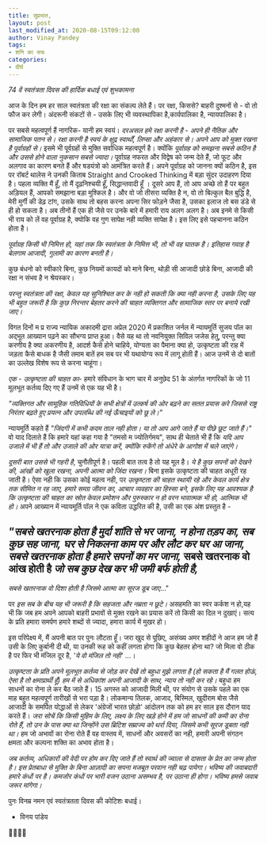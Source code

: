 ```yaml
---
title: सुप्रभात,
layout: post
last_modified_at: 2020-08-15T09:12:00
author: Vinay Pandey
tags:
- शनि का सच
categories:
- दीर्घ
---
```

*74 वें स्वतंत्रता दिवस की हार्दिक बधाई एवं शुभकामना*

आज के दिन हम हर साल स्वतंत्रता की रक्षा का संकल्प लेते हैं। पर रक्षा, किससे? 
बाहरी दुश्मनों से - वो तो फौज कर लेगी। 
अंदरूनी संकटों से - उसके लिए भी व्यवस्थापिका है,कार्यपालिका है, न्यायपालिका है। 

पर सबसे महत्वपूर्ण हैं नागरिक- यानी हम स्वयं। *दरअसल हमे  रक्षा करनी है - अपने ही नैतिक और सामाजिक पतन से। रक्षा करनी है स्वयं के क्षुद्र स्वार्थों, लिप्सा और अहंकार से। अपने आप को मुक्त रखना है पूर्वाग्रहों से।* इसमे भी पूर्वग्रहों से मुक्ति सर्वाधिक महत्वपूर्ण है। क्योंकि *पूर्वाग्रह को समझना सबसे कठिन है और उससे होने वाला नुकसान सबसे ज्यादा।* पूर्वाग्रह नफरत और विद्वेष को जन्म देते हैं, जो फूट और अलगाव का कारण बनते हैं और षडयंत्रो को आमंत्रित करते हैं। अपने पूर्वाग्रह को जानना क्यों कठिन है, इस पर रॉबर्ट थालेस ने उनकी किताब Straight and Crooked Thinking  में बड़ा सुंदर उदाहरण दिया है। पहला व्यक्ति मैं हूँ, तो मैं दृढ़निश्चयी हूँ, सिद्धान्तवादी हूँ । दूसरे आप हैं, तो आप अच्छे तो हैं पर बहुत अड़ियल हैं, आपको समझाना बड़ा मुश्किल है। और वो जो तीसरा व्यक्ति है न, वो तो बिल्कुल बैल बुद्धि है, मेरी मुर्गी की डेढ़ टांग, उसके साथ तो  बहस करना अपना सिर फोड़ने जैसा है, उसका इलाज तो बस डंडे से ही हो सकता है। अब तीनों हैं एक ही जैसे पर उनके बारे में हमारी राय अलग अलग है। अब इनमे से किसी भी राय को लें वह पूर्वाग्रह है, क्योकि वह गुण सापेक्ष नही व्यक्ति सापेक्ष है। इस लिए इसे पहचानना कठिन होता है।

  *पूर्वाग्रह किसी भी निमित्त हो, यहां तक कि स्वतंत्रता के निमित्त भी, तो भी वह घातक है। इतिहास गवाह है बेलगाम आजादी, गुलामी का कारण बनती है।*

 कुछ बंधनो को स्वीकारे बिना,  कुछ नियमों कायदों को माने बिना, थोड़ी सी आजादी छोडे बिना, आजादी की रक्षा न  संभव है न श्रेयस्कर।

*परन्तु स्वतंत्रता की रक्षा, केवल यह सुनिश्चित कर के नही हो सकती कि क्या नही करना है, उसके लिए यह भी बहुत जरूरी है कि कुछ निरन्तर बेहतर करने की चाहत व्यक्तिगत और सामाजिक स्तर पर बनाये रखी जाए।*

 विगत दिनों म प्र राज्य न्यायिक अकादमी द्रारा अप्रेल 2020 में प्रकाशित जर्नल में न्यायमूर्ति सुजय पॉल का अद्भूत आख्यान पढ़ने का सौभग्य प्राप्त हुआ। वैसे यह था तो नवनियुक्त सिविल जजेस हेतु, परन्तु क्या करणीय है क्या अकरणीय है, आदर्श कैसे होने चाहिये, योग्यता का पैमाना क्या हो, उत्कृष्टता की राह में जड़ता कैसे बाधक है जैसी तमाम बातें हम सब पर भी यथायोग्य रूप में लागू होती हैं। आज उनमें से दो बातों का उल्लेख विशेष रूप से करना चाहूंगा।

*एक - उत्कृष्टता की चाहत का*- हमारे संविधान के भाग चार में अनुछेद 51 के अंतर्गत नागरिकों के जो 11 मूलभूत कर्तव्य दिए गए हैं उनमें से एक यह भी है। 

_"व्यक्तिगत और सामूहिक गतिविधियों के सभी क्षेत्रों में उत्कर्ष की ओर बढ़ने का सतत प्रयास करे जिससे राष्ट्र निरंतर बढ़ते हुए प्रयत्न और उपलब्धि की नई ऊँचाइयों को छू ले।"_

न्यायमूर्ति कहते हैं _"जिंदगी में कभी कदम ताल नही होता। या तो आप आगे जाते हैं या पीछे छूट जाते हैं।"_  वो याद दिलाते हैं कि हमारे यहां कहा गया है "तमसो म ज्योतिर्गमय", साथ ही चेताते भी हैं कि *यदि आप उजाले में भी हैं  तो और उजाले की ओर यात्रा करें, क्योंकि रुकेंगे तो अंधेरे के आगोश में चले जाएंगे।* 

*दूसरी बात उससे भी गहरी है*, चुनौतीपूर्ण है। पहली बात तत्व है तो यह मूल है। *ये है कुछ सपनों को देखने की, आंखों को खुला रखना, अपनी आत्मा को जिंदा रखना।* बिना इसके उत्कृष्टता की चाहत अधूरी रह जाती है। ऐसा नही कि उसका कोई महत्व नही, पर *उत्कृष्टता की चाहत स्थायी रहे और केवल कार्य क्षेत्र तक सीमित न रह जाए, हमारे समग्र जीवन का, आचार व्यवहार का हिस्सा बने, इसके लिए यह आवश्यक है कि उत्कृष्टता की चाहत का स्रोत केवल प्रमोशन और पुरुस्कार न हो वरन भावात्मक भी हो, आत्मिक भी हो।* अपने आख्यान में न्यायमूर्ति पॉल ने एक कविता उद्धरित की है, उसी का एक अंश प्रस्तुत है -

_"सबसे खतरनाक होता है मुर्दा शांति से भर जाना,_
_न होना तड़प का, सब कुछ सह जाना,_
_घर से निकलना काम पर और लौट कर घर आ जाना,_
_सबसे खतरनाक होता है हमारे सपनों का मर जाना,_
सबसे खतरनाक वो आंख होती है
_जो सब कुछ देख कर भी जमी बर्फ होती है,_
------------------------
_सबसे खतरनाक वो दिशा होती है_
_जिसमे आत्मा का सूरज डूब जाए_..."

पर *इस सब के बीच यह भी जरूरी है कि सहजता और नम्रता न छूटे।* असहमति का स्वर कर्कश न हो,यह भी कि जब हम अपने आपको बाहरी प्रभावों से मुक्त रखने का प्रयास करें तो किसी का दिल न दुखाएं। सत्य के प्रति हमारा समर्पण हमारे शब्दों से ज्यादा, हमारा कार्य में मुखर हो। 

इस परिपेक्ष्य में, मैं अपनी बात पर पुनः लौटता हूँ।  जरा खुद से पूछिए, असंख्य अमर शहीदों ने आज हम जो हैं उसी के लिए कुर्बानी दी थी, या उनकी रूह को कहीं लगता होगा कि कुछ बेहतर होना था? जो मिला वो ठीक है पर फिर भी मंजिल दूर है, _'ये वो मंजिल तो नही'_ ...।

*उत्कृष्टता के प्रति अपने मूलभूत कर्तव्य से जोड़ कर देखें तो बहुधा मुझे लगता है (हो सकता है मैं गलत होऊं, ऐसा है तो क्षमाप्रार्थी हूँ) हम में से अधिकांश अपनी आजादी के साथ, न्याय तो नही कर रहे।* बहुधा हम साधनों का रोना ले कर बैठ जाते हैं। 15 अगस्त को आजादी मिली थी, पर संयोग से उसके पहले का एक माह बहुत महत्वपूर्ण तारीखों से भरा पड़ा है। लोकमान्य तिलक, आजाद, बिस्मिल, खुदीराम बोस जैसे आजादी के समर्पित योद्धाओं से लेकर 'अंग्रेजों भारत छोड़ो' आंदोलन तक को हम हर साल इस दौरान याद करते हैं। *जरा सोचें कि किसी मुहिम के लिए, लक्ष्य के लिए  खड़े होने में हम जो साधनों की कमी का रोना रोते हैं, तो उन के पास क्या था जिन्होंने उस ब्रिटिश सम्राज्य को थर्रा दिया, जिसमे कभी सूरज डूबता नही था।* हम जो अभावों का रोना रोते हैं वह वास्तव में, साधनों और अवसरों का नही, हमारी अपनी संगठन क्षमता और कल्पना शक्ति का अभाव होता है।

*जब कर्तव्य, अधिकारों की वेदी पर होम कर दिए जाते हैं तो स्वार्थ की ज्वाला से दासता के प्रेत का जन्म होता है। इस प्रेतबाधा से मुक्ति के बिना आज़ादी का सपना मजबूत परवान नही चढ़ पायेगा। भविष्य की जवाबदारी हमारे कंधों पर है। कमजोर कंधों पर भारी वजन उठाना असम्भव है, पर उठाना ही होगा। भविष्य हमसे जवाब जरूर मांगेगा।*  

पुनः विनम्र नमन एवं स्वतंत्रतता दिवस की कोटिशः बधाई।

- विनय पांडेय

🙏🌷🌷🙏


